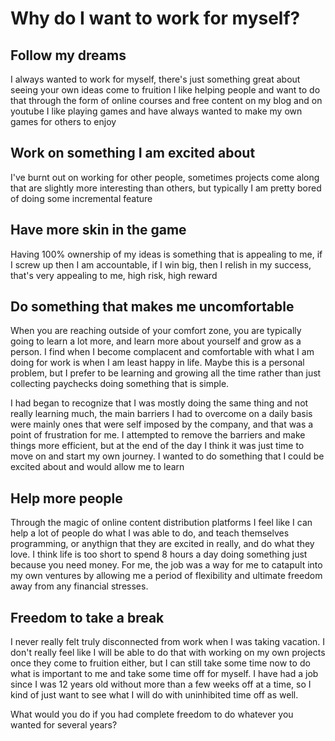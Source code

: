 # Why do I want to work for myself?

## Follow my dreams

I always wanted to work for myself, there's just something great about seeing your own ideas come to fruition
I like helping people and want to do that through the form of online courses and free content on my blog and on youtube
I like playing games and have always wanted to make my own games for others to enjoy

## Work on something I am excited about

I've burnt out on working for other people, sometimes projects come along that are slightly more interesting than others, but typically I am pretty bored of doing some incremental feature

## Have more skin in the game

Having 100% ownership of my ideas is something that is appealing to me, if I screw up then I am accountable, if I win big, then I relish in my success, that's very appealing to me, high risk, high reward

## Do something that makes me uncomfortable 

When you are reaching outside of your comfort zone, you are typically going to learn a lot more, and learn more about yourself and grow as a person. I find when I become complacent and comfortable with what I am doing for work is when I am least happy in life. Maybe this is a personal problem, but I prefer to be learning and growing all the time rather than just collecting paychecks doing something that is simple.

I had began to recognize that I was mostly doing the same thing and not really learning much, the main barriers I had to overcome on a daily basis were mainly ones that were self imposed by the company, and that was a point of frustration for me. I attempted to remove the barriers and make things more efficient, but at the end of the day I think it was just time to move on and start my own journey. I wanted to do something that I could be excited about and would allow me to learn

## Help more people 

Through the magic of online content distribution platforms I feel like I can help a lot of people do what I was able to do, and teach themselves programming, or anythign that they are excited in really, and do what they love. I think life is too short to spend 8 hours a day doing something just because you need money. For me, the job was a way for me to catapult into my own ventures by allowing me a period of flexibility and ultimate freedom away from any financial stresses.

## Freedom to take a break

I never really felt truly disconnected from work when I was taking vacation. I don't really feel like I will be able to do that with working on my own projects once they come to fruition either, but I can still take some time now to do what is important to me and take some time off for myself. I have had a job since I was 12 years old without more than a few weeks off at a time, so I kind of just want to see what I will do with uninhibited time off as well.

What would you do if you had complete freedom to do whatever you wanted for several years?
